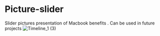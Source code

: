 # Picture-slider
Slider pictures presentation of Macbook benefits . Can be used in future projects 
![Timeline_1 (3)](https://user-images.githubusercontent.com/110101692/198363015-a585a3b6-f400-4a76-ba05-8eace38b0f6f.gif)
